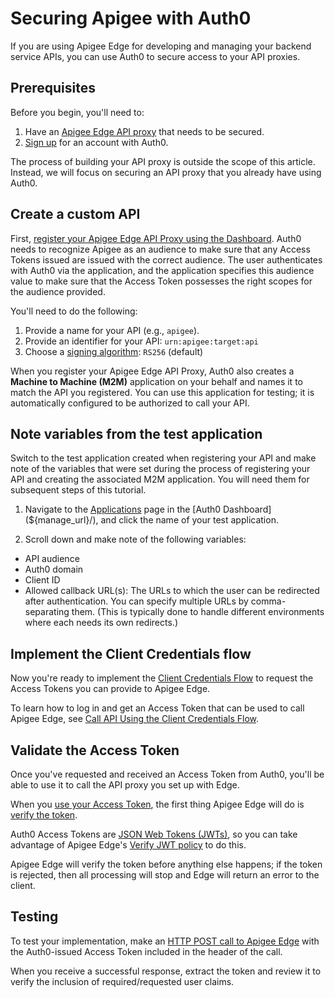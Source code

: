 # Securing Apigee with Auth0

If you are using Apigee Edge for developing and managing your backend service APIs, you can use Auth0 to secure access to your API proxies.

## Prerequisites

Before you begin, you'll need to:

1. Have an [Apigee Edge API proxy](https://docs.apigee.com/api-platform/get-started/get-started) that needs to be secured.
2. [Sign up](https://auth0.com/signup) for an account with Auth0.

The process of building your API proxy is outside the scope of this article. Instead, we will focus on securing an API proxy that you already have using Auth0.

## Create a custom API

First, [register your Apigee Edge API Proxy using the Dashboard](/getting-started/set-up-api). Auth0 needs to recognize Apigee as an audience to make sure that any Access Tokens issued are issued with the correct audience. The user authenticates with Auth0 via the application, and the application specifies this audience value to make sure that the Access Token possesses the right scopes for the audience provided.

You'll need to do the following:

1. Provide a name for your API (e.g., `apigee`).
2. Provide an identifier for your API: `urn:apigee:target:api`
3. Choose a [signing algorithm](/tokens/concepts/signing-algorithms): `RS256` (default)

When you register your Apigee Edge API Proxy, Auth0 also creates a **Machine to Machine (M2M)** application on your behalf and names it to match the API you registered. You can use this application for testing; it is automatically configured to be authorized to call your API. 

## Note variables from the test application

Switch to the test application created when registering your API and make note of the variables that were set during the process of registering your API and creating the associated M2M application. You will need them for subsequent steps of this tutorial.

1. Navigate to the [Applications](${manage_url}/#/applications) page in the [Auth0 Dashboard](${manage_url}/), and click the name of your test application.

2. Scroll down and make note of the following variables:

* API audience
* Auth0 domain
* Client ID
* Allowed callback URL(s): The URLs to which the user can be redirected after authentication. You can specify multiple URLs by comma-separating them. (This is typically done to handle different environments where each needs its own redirects.)

## Implement the Client Credentials flow

Now you're ready to implement the [Client Credentials Flow](/flows/guides/client-credentials/call-api-client-credentials#request-token) to request the Access Tokens you can provide to Apigee Edge.

To learn how to log in and get an Access Token that can be used to call Apigee Edge, see [Call API Using the Client Credentials Flow](/flows/guides/client-credentials/call-api-client-credentials).

## Validate the Access Token

Once you've requested and received an Access Token from Auth0, you'll be able to use it to call the API proxy you set up with Edge.

When you [use your Access Token](https://docs.apigee.com/api-platform/security/oauth/using-access-tokens.html), the first thing Apigee Edge will do is [verify the token](https://docs.apigee.com/api-platform/security/oauth/using-access-tokens.html#addingaverifyaccesstokenpolicy). 

Auth0 Access Tokens are [JSON Web Tokens (JWTs)](/tokens/concepts/jwts), so you can take advantage of Apigee Edge's [Verify JWT policy](https://docs.apigee.com/api-platform/reference/policies/verify-jwt-policy#verify-a-jwt-signed-with-the-rs256-algorithm) to do this.

Apigee Edge will verify the token before anything else happens; if the token is rejected, then all processing will stop and Edge will return an error to the client.

## Testing

To test your implementation, make an [HTTP POST call to Apigee Edge](https://docs.apigee.com/api-platform/security/oauth/oauth-20-client-credentials-grant-type.html#callingtheprotectedapi) with the Auth0-issued Access Token included in the header of the call.

When you receive a successful response, extract the token and review it to verify the inclusion of required/requested user claims.
